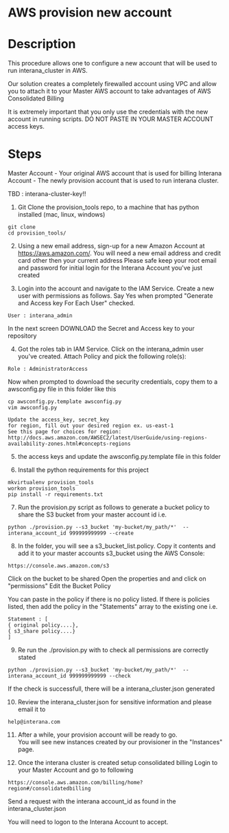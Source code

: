 # AWS provision new account



# Description

This procedure allows one to configure a new account that will be used to run interana_cluster in AWS.

Our solution creates a completely firewalled account using VPC and allow you to attach it to your Master AWS account to take advantages of AWS Consolidated Billing

It is extremely important that you only use the credentials with the new account in running scripts.  DO NOT PASTE IN YOUR MASTER ACCOUNT access keys.



# Steps

Master Account - Your original AWS account that is used for billing
Interana Account - The newly provision account that is used to run interana cluster.

TBD : interana-cluster-key!!

1) Git Clone the provision_tools repo, to a machine that has python installed (mac, linux, windows)
```
git clone 
cd provision_tools/
```

2) Using a new email address, sign-up for a new Amazon Account at https://aws.amazon.com/.  You will need a new email address and credit card other then your current address
Please safe keep your root email and password for initial login for the Interana Account you've just created


3) Login into the account and navigate to the IAM Service.  Create a new user with permissions as follows.
Say Yes when prompted "Generate and Access key For Each User" checked.
```
User : interana_admin
```
In the next screen DOWNLOAD the Secret and Access key to your repository

4) Got the roles tab in IAM Service.  Click on the interana_admin user you've created.  Attach Policy and pick the following role(s):
```
Role : AdministratorAccess
```
Now when prompted to download the security credentials, copy them to a awsconfig.py file in this folder like this

```
cp awsconfig.py.template awsconfig.py
vim awsconfig.py

Update the access_key, secret_key
for region, fill out your desired region ex. us-east-1
See this page for choices for region:
http://docs.aws.amazon.com/AWSEC2/latest/UserGuide/using-regions-availability-zones.html#concepts-regions
```



5) the access keys and update the awsconfig.py.template file in this folder


6) Install the python requirements for this project
```
mkvirtualenv provision_tools
workon provision_tools
pip install -r requirements.txt 
```

7) Run the provision.py script as follows to generate a bucket policy to share the S3 bucket from your master account id
i.e.
```
python ./provision.py --s3_bucket 'my-bucket/my_path/*'  --interana_account_id 999999999999 --create
```

8) In the folder, you will see a s3_bucket_list.policy.  Copy it contents and add it to your master accounts
s3_bucket using the AWS Console:
```
https://console.aws.amazon.com/s3
```

Click on the bucket to be shared
Open the properties and and click on "permissions"
Edit the Bucket Policy

You can paste in the policy if there is no policy listed.   If there is policies listed, then add the policy in the "Statements" array to the existing one
i.e.
```
Statement : [
{ original policy....},
{ s3_share policy....}
]
```

9) Re run the ./provision.py with to check all permissions are correctly stated
```
python ./provision.py --s3_bucket 'my-bucket/my_path/*'  --interana_account_id 999999999999 --check
```
If the check is successfull, there will be a interana_cluster.json generated

10) Review the interana_cluster.json for sensitive information and please email it to 
```
help@interana.com
```

11) After a while, your provision account will be ready to go.  
You will see new instances created by our provisioner in the "Instances" page.


12) Once the interana cluster is created setup consolidated billing
Login to your Master Account and go to following
```
https://console.aws.amazon.com/billing/home?region#/consolidatedbilling
```

Send a request with the interana account_id as found in the interana_cluster.json

You will need to logon to the Interana Account to accept.







